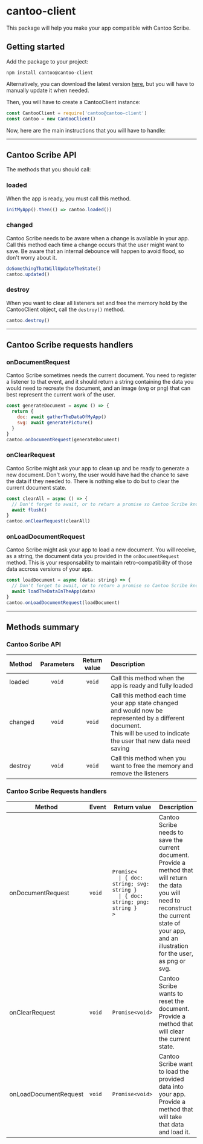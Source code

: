# cantoo-client

This package will help you make your app compatible with Cantoo Scribe.

## Getting started

Add the package to your project:

`npm install cantoo@cantoo-client`

Alternatively, you can download the latest version [here](), but you will have to manually update it when needed.

Then, you will have to create a CantooClient instance:

```js
const CantooClient = require('cantoo@cantoo-client')
const cantoo = new CantooClient()
```

Now, here are the main instructions that you will have to handle:

---

## Cantoo Scribe API

The methods that you should call:

### loaded

When the app is ready, you must call this method.

```js
initMyApp().then(() => cantoo.loaded())
```

### changed

Cantoo Scribe needs to be aware when a change is available in your app. Call this method each time a change occurs that the user might want to save. Be aware that an internal debounce will happen to avoid flood, so don't worry about it.

```js
doSomethingThatWillUpdateTheState()
cantoo.updated()
```

### destroy

When you want to clear all listeners set and free the memory hold by the CantooClient object, call the `destroy()` method.

```js
cantoo.destroy()
```

---

## Cantoo Scribe requests handlers



### onDocumentRequest

Cantoo Scribe sometimes needs the current document. You need to register a listener to that event, and it should return a string containing the data you would need to recreate the document, and an image (svg or png) that can best represent the current work of the user.

```js
const generateDocument = async () => {
  return {
    doc: await gatherTheDataOfMyApp()
    svg: await generatePicture()
  }
}
cantoo.onDocumentRequest(generateDocument)
```

### onClearRequest

Cantoo Scribe might ask your app to clean up and be ready to generate a new document. Don't worry, the user would have had the chance to save the data if they needed to. There is nothing else to do but to clear the current document state.

```js
const clearAll = async () => {
  // Don't forget to await, or to return a promise so Cantoo Scribe knows when the document is ready
  await flush()
}
cantoo.onClearRequest(clearAll)
```

### onLoadDocumentRequest

Cantoo Scribe might ask your app to load a new document. You will receive, as a string, the document data you provided in the `onDocumentRequest` method. This is your responsability to maintain retro-compatibility of those data accross versions of your app.

```js
const loadDocument = async (data: string) => {
  // Don't forget to await, or to return a promise so Cantoo Scribe knows when the document is ready
  await loadTheDataInTheApp(data)
}
cantoo.onLoadDocumentRequest(loadDocument)
```

---

## Methods summary

### Cantoo Scribe API

| Method | Parameters | Return value | Description |
|:---|:---:|:---:|:---|
| loaded | `void` | `void` | Call this method when the app is ready and fully loaded |
| changed | `void` | `void` | Call this method each time your app state changed<br>and would now be represented by a different document.<br> This will be used to indicate the user that new data need saving |
| destroy | `void` | `void` | Call this method when you want to free the memory and remove the listeners |

### Cantoo Scribe Requests handlers

| Method | Event | Return value | Description |
|---|---|---|---|
| onDocumentRequest | `void` | <code>Promise<<br>&nbsp;&nbsp;&#124; { doc: string; svg: string }<br>&nbsp;&nbsp;&#124; { doc: string; png: string }<br>></code> | Cantoo Scribe needs to save the current document.<br>Provide a method that will return the data<br>you will need to reconstruct the current state of your app,<br>and an illustration for the user, as png or svg. |
| onClearRequest | `void` | `Promise<void>` | Cantoo Scribe wants to reset the document.<br>Provide a method that will clear the current state. |
| onLoadDocumentRequest | `void` | `Promise<void>` | Cantoo Scribe want to load the provided data into your app.<br> Provide a method that will take that data and load it. |
